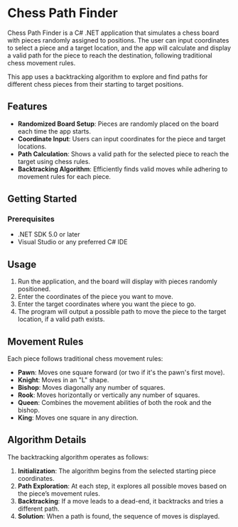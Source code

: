 
# Chess Path Finder

Chess Path Finder is a C# .NET application that simulates a chess board with pieces randomly assigned to positions. The user can input coordinates to select a piece and a target location, and the app will calculate and display a valid path for the piece to reach the destination, following traditional chess movement rules.

This app uses a backtracking algorithm to explore and find paths for different chess pieces from their starting to target positions.

## Features

- **Randomized Board Setup**: Pieces are randomly placed on the board each time the app starts.
- **Coordinate Input**: Users can input coordinates for the piece and target locations.
- **Path Calculation**: Shows a valid path for the selected piece to reach the target using chess rules.
- **Backtracking Algorithm**: Efficiently finds valid moves while adhering to movement rules for each piece.

## Getting Started

### Prerequisites

- .NET SDK 5.0 or later
- Visual Studio or any preferred C# IDE


## Usage

1. Run the application, and the board will display with pieces randomly positioned.
2. Enter the coordinates of the piece you want to move.
3. Enter the target coordinates where you want the piece to go.
4. The program will output a possible path to move the piece to the target location, if a valid path exists.

## Movement Rules

Each piece follows traditional chess movement rules:

- **Pawn**: Moves one square forward (or two if it's the pawn's first move).
- **Knight**: Moves in an "L" shape.
- **Bishop**: Moves diagonally any number of squares.
- **Rook**: Moves horizontally or vertically any number of squares.
- **Queen**: Combines the movement abilities of both the rook and the bishop.
- **King**: Moves one square in any direction.

## Algorithm Details

The backtracking algorithm operates as follows:

1. **Initialization**: The algorithm begins from the selected starting piece coordinates.
2. **Path Exploration**: At each step, it explores all possible moves based on the piece’s movement rules.
3. **Backtracking**: If a move leads to a dead-end, it backtracks and tries a different path.
4. **Solution**: When a path is found, the sequence of moves is displayed.

